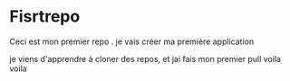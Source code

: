 # Fisrtrepo

  Ceci est mon premier repo .
  je vais créer ma première  application 


 je viens d'apprendre à cloner des repos, et jai fais mon premier pull
 voila voila 